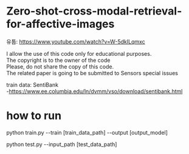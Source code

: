 # Zero-shot-cross-modal-retrieval-for-affective-images

유툽: https://www.youtube.com/watch?v=W-5dkILqmxc

I allow the use of this code only for educational purposes.<br />
The copyright is to the owner of the code <br />
Please, do not share the copy of this code. <br />
The related paper is going to be submitted to Sensors special issues <br />

train data: SentiBank <br />
-https://www.ee.columbia.edu/ln/dvmm/vso/download/sentibank.html

<h1>how to run</h1>
python train.py --train [train_data_path] --output [output_model] <br />

python test.py --input_path [test_data_path]


